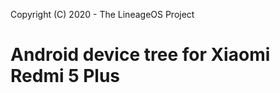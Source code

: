 Copyright (C) 2020 - The LineageOS Project

Android device tree for Xiaomi Redmi 5 Plus
==============
